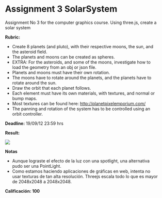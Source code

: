 # Assignment 3 SolarSystem

Assignment No 3 for the computer graphics course. Using three.js, create a solar system

**Rubric:**

- Create 8 planets (and pluto), with their respective moons, the sun, and the asteroid field.
- The planets and moons can be created as spheres.
- EXTRA: For the asteroids, and some of the moons, investigate how to load the geometry from an obj or json file.
- Planets and moons must have their own rotation.
- The moons have to rotate around the planets, and the planets have to rotate around the sun.
- Draw the orbit that each planet follows.
- Each element must have its own materials, with textures, and normal or bump maps.
- Most textures can be found here: http://planetpixelemporium.com/
- The panning and rotation of the system has to be controlled using an orbit controller.

**Deadline:** 19/09/12 23:59 hrs

**Result:** 

![](Planets.gif)

**Notas**

- Aunque lograste el efecto de la luz con una spotlight, una alternativa pudo ser una PointLight.
- Como estamos haciendo aplicaciones de gráficas en web, intenta no usar texturas de tan alta resolución. Threejs escala todo lo que es mayor de 2048x2048 a 2048x2048.

**Calificación: 100**
